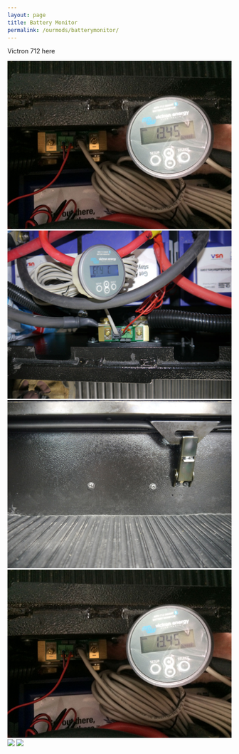 ```yaml
---
layout: page
title: Battery Monitor
permalink: /ourmods/batterymonitor/
---
```


Victron 712 here

<img src="/assets/1victronweb.jpg"/>
<img src="/assets/2victronweb.jpg"/>
<img src="/assets/3victronweb.jpg"/>
<img src="/assets/4victronweb.jpg"/>
<img src="/assets/bmvreading1web.jpg"/>
<img src="/assets/bmvreading2web.jpg"/>

